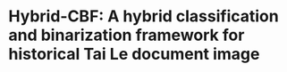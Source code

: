 # Hybrid-CBF: A hybrid classification and binarization framework for historical Tai Le document image
